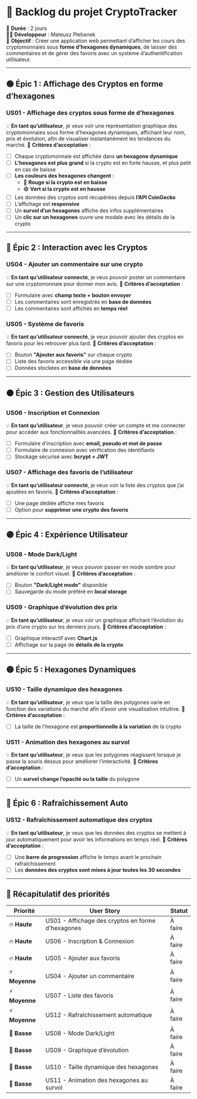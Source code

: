 # 📌 Backlog du projet CryptoTracker

📅 **Durée** : 2 jours  
👨‍💻 **Développeur** : Mateusz Plebanek  
🎯 **Objectif** : Créer une application web permettant d’afficher les cours des cryptomonnaies sous **forme d’hexagones dynamiques**, de laisser des commentaires et de gérer des favoris avec un système d’authentification utilisateur.

---

## 🟢 Épic 1 : Affichage des Cryptos en forme d’hexagones
### **US01 - Affichage des cryptos sous forme de d’hexagones**
💡 **En tant qu’utilisateur**, je veux voir une représentation graphique des cryptomonnaies sous forme d’hexagones dynamiques, affichant leur nom, prix et évolution, afin de visualiser instantanément les tendances du marché.
📌 **Critères d’acceptation** :
- [ ] Chaque cryptomonnaie est affichée dans **un hexagone dynamique**
- [ ] **L'hexagones est plus grand** si la crypto est en forte hausse, et plus petit en cas de baisse
- [ ] **Les couleurs des hexagones changent** :
   - 🔴 **Rouge si la crypto est en baisse**
   - 🟢 **Vert si la crypto est en hausse**
- [ ] Les données des cryptos sont récupérées depuis **l’API CoinGecko**
- [ ] L’affichage est **responsive**
- [ ] Un **survol d’un hexagones** affiche des infos supplémentaires
- [ ] Un **clic sur un hexagones** ouvre une modale avec les détails de la crypto

---

## 🔵 Épic 2 : Interaction avec les Cryptos
### **US04 - Ajouter un commentaire sur une crypto**
💡 **En tant qu’utilisateur connecté**, je veux pouvoir poster un commentaire sur une cryptomonnaie pour donner mon avis.
📌 **Critères d’acceptation** :
- [ ] Formulaire avec **champ texte + bouton envoyer**
- [ ] Les commentaires sont enregistrés en **base de données**
- [ ] Les commentaires sont affichés en **temps réel**

### **US05 - Système de favoris**
💡 **En tant qu’utilisateur connecté**, je veux pouvoir ajouter des cryptos en favoris pour les retrouver plus tard.
📌 **Critères d’acceptation** :
- [ ] Bouton **"Ajouter aux favoris"** sur chaque crypto
- [ ] Liste des favoris accessible via une page dédiée
- [ ] Données stockées en **base de données**

---

## 🟠 Épic 3 : Gestion des Utilisateurs
### **US06 - Inscription et Connexion**
💡 **En tant qu’utilisateur**, je veux pouvoir créer un compte et me connecter pour accéder aux fonctionnalités avancées.
📌 **Critères d’acceptation** :
- [ ] Formulaire d’inscription avec **email, pseudo et mot de passe**
- [ ] Formulaire de connexion avec vérification des identifiants
- [ ] Stockage sécurisé avec **bcrypt + JWT**

### **US07 - Affichage des favoris de l’utilisateur**
💡 **En tant qu’utilisateur connecté**, je veux voir la liste des cryptos que j’ai ajoutées en favoris.
📌 **Critères d’acceptation** :
- [ ] Une page dédiée affiche mes favoris
- [ ] Option pour **supprimer une crypto des favoris**

---

## 🟣 Épic 4 : Expérience Utilisateur
### **US08 - Mode Dark/Light**
💡 **En tant qu’utilisateur**, je veux pouvoir passer en mode sombre pour améliorer le confort visuel.
📌 **Critères d’acceptation** :
- [ ] Bouton **"Dark/Light mode"** disponible
- [ ] Sauvegarde du mode préféré en **local storage**

### **US09 - Graphique d’évolution des prix**
💡 **En tant qu’utilisateur**, je veux voir un graphique affichant l’évolution du prix d’une crypto sur les derniers jours.
📌 **Critères d’acceptation** :
- [ ] Graphique interactif avec **Chart.js**
- [ ] Affichage sur la page de **détails de la crypto**

---

## 🟡 Épic 5 : Hexagones Dynamiques
### **US10 - Taille dynamique des hexagones**
💡 **En tant qu’utilisateur**, je veux que la taille des polygones varie en fonction des variations du marché afin d’avoir une visualisation intuitive.
📌 **Critères d’acceptation** :
- [ ] La taille de l'hexagone est **proportionnelle à la variation** de la crypto

### **US11 - Animation des hexagones au survol**
💡 **En tant qu’utilisateur**, je veux que les polygones réagissent lorsque je passe la souris dessus pour améliorer l’interactivité.
📌 **Critères d’acceptation** :
- [ ] Un **survol change l’opacité ou la taille** du polygone

---

## 🔶 Épic 6 : Rafraîchissement Auto
### **US12 - Rafraîchissement automatique des cryptos**
💡 **En tant qu’utilisateur**, je veux que les données des cryptos se mettent à jour automatiquement pour avoir les informations en temps réel.
📌 **Critères d’acceptation** :
- [ ] Une **barre de progression** affiche le temps avant le prochain rafraîchissement
- [ ] Les **données des cryptos sont mises à jour toutes les 30 secondes**

---

## 🚀 Récapitulatif des priorités
| **Priorité** | **User Story** | **Statut** |
|-------------|---------------|------------|
| 🔥 **Haute** | US01 - Affichage des cryptos en forme d'hexagones | À faire |
| 🔥 **Haute** | US06 - Inscription & Connexion | À faire |
| 🔥 **Haute** | US05 - Ajouter aux favoris | À faire |
| ⚡ **Moyenne** | US04 - Ajouter un commentaire | À faire |
| ⚡ **Moyenne** | US07 - Liste des favoris | À faire |
| ⚡ **Moyenne** | US12 - Rafraîchissement automatique | À faire |
| 🎨 **Basse** | US08 - Mode Dark/Light | À faire |
| 🎨 **Basse** | US09 - Graphique d’évolution | À faire |
| 🎨 **Basse** | US10 - Taille dynamique des hexagones | À faire |
| 🎨 **Basse** | US11 - Animation des hexagones au survol | À faire |




